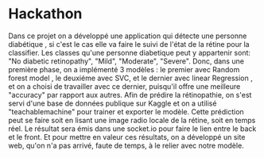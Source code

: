 # Hackathon
Dans ce projet on a développé une application qui détecte une personne diabétique , si c'est le cas elle va faire le suivi de l'état de la rétine pour la classifier. Les classes qu'une personne diabetique peut y appartenir sont: "No diabetic retinopathy", "Mild", "Moderate", "Severe".
Donc, dans une première phase, on a implémenté 3 modèles : le premier avec Random forest model , le deuxiéme avec SVC, et le dernier avec linear Regression , et on a choisi de  travailler avec ce dernier, puisqu'il offre une meilleure "accuracy" par rapport aux  autres.
Afin de prédire la rétinopathie, on s'est servi d'une base de données publique sur Kaggle et on a utilisé "teachablemachine" pour trainer et exporter le modèle. Cette prédiction peut se faire soit en lisant une image radio locale de la rétine, soit en temps réel. Le résultat sera émis dans une socket.io pour faire le lien entre le back et le front.
Et pour mettre en valeur ces résultats, on a développé un site web, qu'on n'a pas arrivé, faute de temps, à le relier avec notre modèle.
